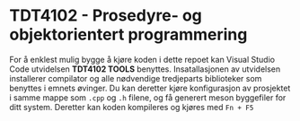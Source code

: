# TDT4102 - Prosedyre- og objektorientert programmering

For å enklest mulig bygge å kjøre koden i dette repoet kan Visual Studio Code utvidelsen **TDT4102 TOOLS** benyttes. Insatallasjonen av utvidelsen installerer compilator og alle nødvendige tredjeparts biblioteker som benyttes i emnets øvinger. Du kan deretter kjøre konfigurasjon av prosjektet i samme mappe som `.cpp` og `.h` filene, og få generert meson byggefiler for ditt system. Deretter kan koden kompileres og kjøres med `Fn + F5`
